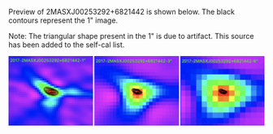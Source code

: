 Preview of 2MASXJ00253292+6821442 is shown below. The black contours represent the 1" image. 

Note: The triangular shape present in the 1" is due to artifact. This source has been added to the self-cal list. 

![2MASXJ00253292+6821442](2MASXJ00253292+6821442.png "2MASXJ00253292+6821442-2017")
